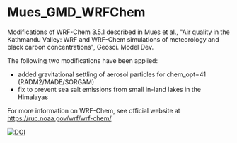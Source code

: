 # Mues_GMD_WRFChem
Modifications of WRF-Chem 3.5.1 described in Mues et al.,
"Air quality in the Kathmandu Valley: WRF and WRF-Chem simulations of meteorology and black carbon concentrations",
Geosci. Model Dev.

The following two modifications have been applied:

- added gravitational settling of aerosol particles for chem_opt=41 (RADM2/MADE/SORGAM)
- fix to prevent sea salt emissions from small in-land lakes in the Himalayas

For more information on WRF-Chem, see official website at https://ruc.noaa.gov/wrf/wrf-chem/

[![DOI](https://zenodo.org/badge/104982258.svg)](https://zenodo.org/badge/latestdoi/104982258)
